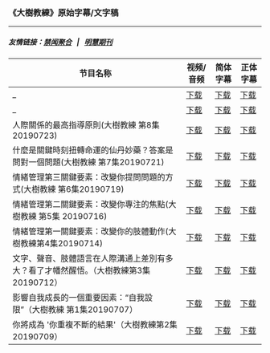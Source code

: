 ### 《大樹教練》原始字幕/文字稿
---
##### 友情链接：[禁闻聚合](https://github.com/gfw-breaker/banned-news) &nbsp;&nbsp;|&nbsp;&nbsp; [明慧期刊](https://github.com/gfw-breaker/mh-qikan) 
| 节目名称 | 视频/音频 | 简体字幕 | 正体字幕 |
|---|---|---|---|
| _ | [下载](https://y2mate.com/zh-cn/search/wtjKbpaQ85Q) | [下载](../channels/bigtree/_wtjKbpaQ85Q.srt?raw=true) | [下载](../channels/bigtree/_wtjKbpaQ85Q.tw.srt?raw=true) | 
| _ | [下载](https://y2mate.com/zh-cn/search/0oUt0fY3bo4) | [下载](../channels/bigtree/_0oUt0fY3bo4.srt?raw=true) | [下载](../channels/bigtree/_0oUt0fY3bo4.tw.srt?raw=true) | 
| 人際關係的最高指導原則(大樹教練 第8集20190723) | [下载](https://y2mate.com/zh-cn/search/N5kkAQgpa3c) | [下载](../channels/bigtree/_N5kkAQgpa3c.srt?raw=true) | [下载](../channels/bigtree/_N5kkAQgpa3c.tw.srt?raw=true) | 
| 什麼是關鍵時刻扭轉命運的仙丹妙藥？答案是問對一個問題(大樹教練 第7集20190721) | [下载](https://y2mate.com/zh-cn/search/mr54Puyrozo) | [下载](../channels/bigtree/_mr54Puyrozo.srt?raw=true) | [下载](../channels/bigtree/_mr54Puyrozo.tw.srt?raw=true) | 
| 情緒管理第三關鍵要素：改變你提問問題的方式(大樹教練 第6集20190719) | [下载](https://y2mate.com/zh-cn/search/jNpFisgIeu4) | [下载](../channels/bigtree/_jNpFisgIeu4.srt?raw=true) | [下载](../channels/bigtree/_jNpFisgIeu4.tw.srt?raw=true) | 
| 情緒管理第二關鍵要素：改變你專注的焦點(大樹教練 第5集 20190716) | [下载](https://y2mate.com/zh-cn/search/79urAi7cZE0) | [下载](../channels/bigtree/_79urAi7cZE0.srt?raw=true) | [下载](../channels/bigtree/_79urAi7cZE0.tw.srt?raw=true) | 
| 情緒管理第一關鍵要素：改變你的肢體動作(大樹教練第4集20190714) | [下载](https://y2mate.com/zh-cn/search/vDLDTZBjfUI) | [下载](../channels/bigtree/_vDLDTZBjfUI.srt?raw=true) | [下载](../channels/bigtree/_vDLDTZBjfUI.tw.srt?raw=true) | 
| 文字、聲音、肢體語言在人際溝通上差別有多大？看了才幡然醒悟。（大樹教練第3集20190712） | [下载](https://y2mate.com/zh-cn/search/Qque-tmqajg) | [下载](../channels/bigtree/_Qque-tmqajg.srt?raw=true) | [下载](../channels/bigtree/_Qque-tmqajg.tw.srt?raw=true) | 
| 影響自我成長的一個重要因素：“自我設限”（大樹教練 第1集20190707） | [下载](https://y2mate.com/zh-cn/search/3CzINM3P1is) | [下载](../channels/bigtree/_3CzINM3P1is.srt?raw=true) | [下载](../channels/bigtree/_3CzINM3P1is.tw.srt?raw=true) | 
| 你將成為 '你重複不斷的結果'（大樹教練第2集20190709） | [下载](https://y2mate.com/zh-cn/search/UbyZ_J50oHk) | [下载](../channels/bigtree/_UbyZ_J50oHk.srt?raw=true) | [下载](../channels/bigtree/_UbyZ_J50oHk.tw.srt?raw=true) | 
